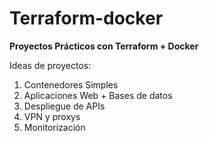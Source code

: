 # Terraform-docker
**Proyectos Prácticos con Terraform + Docker**

Ideas de proyectos:

1. Contenedores Simples
2. Aplicaciones Web + Bases de datos
3. Despliegue de APIs
4. VPN y proxys
5. Monitorización
